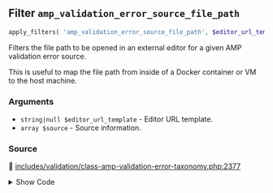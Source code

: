 ## Filter `amp_validation_error_source_file_path`

```php
apply_filters( 'amp_validation_error_source_file_path', $editor_url_template, $source );
```

Filters the file path to be opened in an external editor for a given AMP validation error source.

This is useful to map the file path from inside of a Docker container or VM to the host machine.

### Arguments

* `string|null $editor_url_template` - Editor URL template.
* `array $source` - Source information.

### Source

:link: [includes/validation/class-amp-validation-error-taxonomy.php:2377](/includes/validation/class-amp-validation-error-taxonomy.php#L2377)

<details>
<summary>Show Code</summary>

```php
$file_path = apply_filters( 'amp_validation_error_source_file_path', $file_path, $source );
```

</details>
